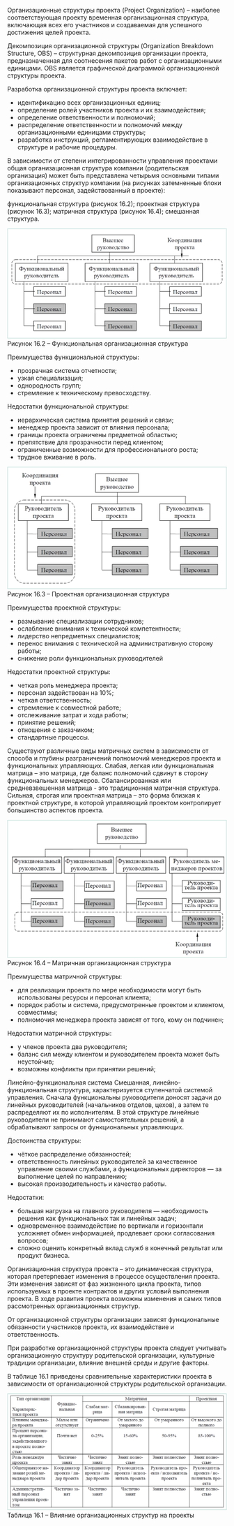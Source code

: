 
Организационные структуры проекта (Project Organization) – наиболее соответствующая проекту временная организационная структура, включающая всех его участников и создаваемая для успешного достижения целей проекта.

Декомпозиция организационной структуры (Organization Breakdown Structure, OBS) – структурная декомпозиция организации проекта, предназначенная для соотнесения пакетов работ с организационными единицами. OBS является графической диаграммой организационной структуры проекта.

Разработка организационной структуры проекта включает:
- идентификацию всех организационных единиц;
- определение ролей участников проекта и их взаимодействия;
- определение ответственности и полномочий;
- распределение ответственности и полномочий между организационными единицами структуры;
- разработка инструкций, регламентирующих взаимодействие в структуре и рабочие процедуры.

В зависимости от степени интегрированности управления проектами общая организационная структура компании (родительская организация) может быть представлена четырьмя основными типами организационных структур компании (на рисунках затемненные блоки показывают персонал, задействованный в проекте):

функциональная структура (рисунок 16.2);
проектная структура (рисунок 16.3);
матричная структура (рисунок 16.4);
смешанная структура.

![](additional/45513319.png)
Рисунок 16.2 – Функциональная организационная структура

Преимущества функциональной структуры:
- прозрачная система отчетности;
- узкая специализация;
- однородность групп;
- стремление к техническому превосходству.

Недостатки функциональной структуры:
- иерархическая система принятия решений и связи;
- менеджер проекта зависит от влияния персонала;
- границы проекта ограничены предметной областью;
- препятствие для прозрачности перед клиентом;
- ограниченные возможности для профессионального роста;
- трудное вживание в роль.

![](additional/59282116.png)
Рисунок 16.3 – Проектная организационная структура

Преимущества проектной структуры:
- размывание специализации сотрудников;
- ослабление внимания к технической компетентности;
- лидерство непредметных специалистов;
- перенос внимания с технической на административную сторону работы;
- снижение роли функциональных руководителей

Недостатки проектной структуры:
- четкая роль менеджера проекта;
- персонал задействован на 10%;
- четкая ответственность;
- стремление к совместной работе;
- отслеживание затрат и хода работы;
- принятие решений;
- отношения с заказчиком;
- стандартные процессы.

Существуют различные виды матричных систем в зависимости от способа и глубины разграничений полномочий менеджеров проекта и функциональных управляющих. Слабая, легкая или функциональная матрица – это матрица, где баланс полномочий сдвинут в сторону функциональных менеджеров. Сбалансированная или средневзвешенная матрица - это традиционная матричная структура. Сильная, строгая или проектная матрица – это форма близкая к проектной структуре, в которой управляющий проектом контролирует большинство аспектов проекта.

![](additional/24375268.png)
Рисунок 16.4 – Матричная организационная структура


Преимущества матричной структуры:

- для реализации проекта по мере необходимости могут быть использованы ресурсы и персонал клиента;
- порядок работы и система, предусмотренные проектом и клиентом, совместимы;
- полномочия менеджера проекта зависят от того, кому он подчинен;

Недостатки матричной структуры:
- у членов проекта два руководителя;
- баланс сил между клиентом и руководителем проекта может быть неустойчив;
- возможны конфликты при принятии решений;

Линейно-функциональная система
Смешанная, линейно-функциональная структура, характеризуется ступенчатой системой управления. Сначала функциональны руководители доносят задачи до линейных руководителей (начальников отделов, цехов), а затем те распределяют их по исполнителям. В этой структуре линейные руководители не принимают самостоятельных решений, а обрабатывают запросы от функциональных управляющих.

Достоинства структуры:

- чёткое распределение обязанностей;
- ответственность линейных руководителей за качественное управление своими службами, а функциональных директоров — за выполнение целей по направлению;
- высокая производительность и качество работы.

Недостатки:
- большая нагрузка на главного руководителя — необходимость решения как функциональных так и линейных задач;
- одновременное взаимодействие по вертикали и горизонтали усложняет обмен информацией, продлевает сроки согласования вопросов;
- сложно оценить конкретный вклад служб в конечный результат или продукт бизнеса.

Организационная структура проекта – это динамическая структура, которая претерпевает изменения в процессе осуществления проекта. Эти изменения зависят от фаз жизненного цикла проекта, типов используемых в проекте контрактов и других условий выполнения проекта. В ходе развития проекта возможны изменения и самих типов рассмотренных организационных структур.

От организационной структуры организации зависят функциональные обязанности участников проекта, их взаимодействие и ответственность.

При разработке организационной структуры проекта следует учитывать организационную структуру родительской организации, культурные традиции организации, влияние внешней среды и другие факторы.

В таблице 16.1 приведены сравнительные характеристики проекта в зависимости от организационной структуры родительской организации.

![](additional/88825267.png)
Таблица 16.1 – Влияние организационных структур на проекты
